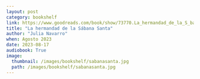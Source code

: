 ```yaml
---
layout: post
category: bookshelf
link: https://www.goodreads.com/book/show/73770.La_hermandad_de_la_S_bana_Santa
title: "La hermandad de la Sábana Santa"
author: "Julia Navarro"
when: Agosto 2023
date: 2023-08-17
audiobook: True
image:
  thumbnail: /images/bookshelf/sabanasanta.jpg
  path: /images/bookshelf/sabanasanta.jpg
---
```


